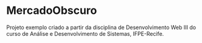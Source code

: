 # MercadoObscuro
Projeto exemplo criado a partir da disciplina de Desenvolvimento Web III do curso de Análise e Desenvolvimento de Sistemas, IFPE-Recife.
